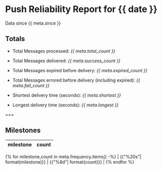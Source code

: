 # Push Reliability Report for {{ date }}

Data since {{ meta.since }}

## Totals

* Total Messages processed: *{{ meta.total_count }}*
* Total Messages delivered: *{{ meta.success_count }}*
* Total Messages expired before delivery: *{{ meta.expired_count }}*
* Total Messages errored before delivery (including expired): *{{ meta.fail_count }}*

* Shortest delivery time (seconds): *{{ meta.shortest }}*
* Longest delivery time (seconds): *{{ meta.longest }}*

===

## Milestones

|      milestone       |   count  |
|----------------------|----------|
{% for milestone,count in meta.frequency.items() -%}
| {{"%20s"| format(milestone)}} | {{"%8d"| format(count)}} |
{% endfor %}

